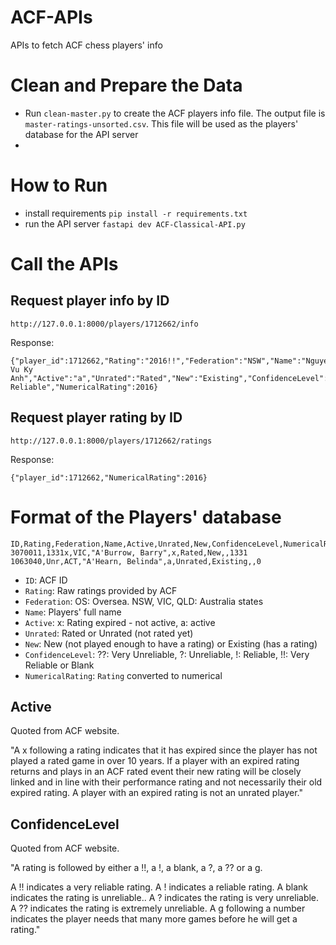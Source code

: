 # ACF-APIs
APIs to fetch ACF chess players' info

# Clean and Prepare the Data 

- Run `clean-master.py` to create the ACF players info file. The output file is `master-ratings-unsorted.csv`. This file will be used as the players' database for the API server
- 
# How to Run 

- install requirements `pip install -r requirements.txt`
- run the API server `fastapi dev ACF-Classical-API.py`

# Call the APIs 

## Request player info by ID
`http://127.0.0.1:8000/players/1712662/info`

Response:
```
{"player_id":1712662,"Rating":"2016!!","Federation":"NSW","Name":"Nguyen, Vu Ky Anh","Active":"a","Unrated":"Rated","New":"Existing","ConfidenceLevel":"Very Reliable","NumericalRating":2016}
```

## Request player rating by ID
`http://127.0.0.1:8000/players/1712662/ratings`

Response:
```
{"player_id":1712662,"NumericalRating":2016}
```

# Format of the Players' database 

```
ID,Rating,Federation,Name,Active,Unrated,New,ConfidenceLevel,NumericalRating
3070011,1331x,VIC,"A'Burrow, Barry",x,Rated,New,,1331
1063040,Unr,ACT,"A'Hearn, Belinda",a,Unrated,Existing,,0
```

- `ID`: ACF ID 
- `Rating`: Raw ratings provided by ACF
- `Federation`: OS: Oversea. NSW, VIC, QLD: Australia states
- `Name`: Players' full name
- `Active`: x: Rating expired - not active, a: active
- `Unrated`: Rated or Unrated (not rated yet)
- `New`: New (not played enough to have a rating) or Existing (has a rating)
- `ConfidenceLevel`: ??: Very Unreliable, ?: Unreliable, !: Reliable, !!: Very Reliable or Blank
- `NumericalRating`: `Rating` converted to numerical

## Active

Quoted from ACF website.

"A x following a rating indicates that it has expired since the player has not played a rated game in over 10 years. If a player with an expired rating returns and plays in an ACF rated event their new rating will be closely linked and in line with their performance rating and not necessarily their old expired rating. A player with an expired rating is not an unrated player."

## ConfidenceLevel

Quoted from ACF website.


"A rating is followed by either a !!, a !, a blank, a ?, a ?? or a g.

A !! indicates a very reliable rating.
A ! indicates a reliable rating.
A blank indicates the rating is unreliable..
A ? indicates the rating is very unreliable.
A ?? indicates the rating is extremely unreliable.
A g following a number indicates the player needs that many more games before he will get a rating."

